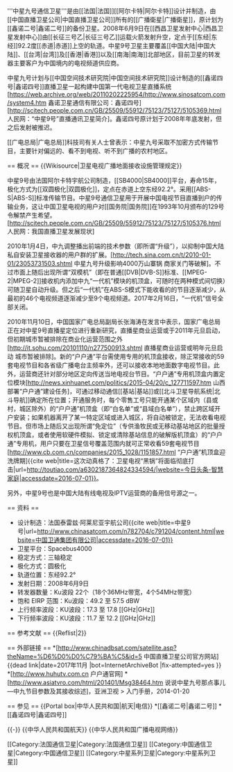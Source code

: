 '''中星九号通信卫星'''是由[[法国|法国]][[阿尔卡特|阿尔卡特]]设计并制造，由[[中国直播卫星公司|中国直播卫星公司]]所有的[[广播衛星|广播衛星]]，原计划为[[鑫诺二号|鑫诺二号]]的备份卫星。2008年6月9日在[[西昌卫星发射中心|西昌卫星发射中心]]由[[长征三号乙|长征三号乙]]运载火箭发射升空，定点于[[东经|东经]]92.2度[[赤道|赤道]]上空的轨道。中星9号卫星主要覆盖[[中国大陆|中国大陆]]、[[台湾|台湾]]及[[香港|香港]]以及[[南海|南海]]北部地区，目前卫星的转发器主要客户为中国境内的电视频道供应商。

中星九号计划与[[中国空间技术研究院|中国空间技术研究院]]设计制造的[[鑫诺四号|鑫诺四号]]直播卫星一起构建中国第一代电视卫星直播系统<ref>[https://web.archive.org/web/20110202225954/http://www.sinosatcom.com/system4.htm 鑫诺卫星通信有限公司：鑫诺四号]</ref><ref>[http://scitech.people.com.cn/GB/25509/55912/75123/75127/5105369.html 人民网：“中星9号”直播通讯卫星简介]</ref>。鑫诺四号原计划于2008年年底发射，但之后发射被推迟。

[[广电总局|广电总局]]科技司有关人士曾表示：中星九号采取不加密方式传输节目，主要针对偏远的、看不到电视、听不到广播的农村地区。

== 概况 ==
{{Wikisource|卫星电视广播地面接收设施管理规定}}

中星9号由法国阿尔卡特宇航公司制造，[[SB4000|SB4000]]平台，寿命15年，极化方式为[[双圆极化|双圆极化]]，定点在赤道上空东经92.2°。采用[[ABS-S|ABS-S]]标准传输节目。中星9号通信卫星用于开展中国电视节目直播到户的传输业务，这让中国卫星电视的用户对[[国务院|国务院]]在1993年10月颁布的129号令解禁产生希望。<ref>[http://scitech.people.com.cn/GB/25509/55912/75123/75127/5105376.html 人民网：我国直播卫星发展现状]</ref>

2010年1月4日，中九调整播出前端的技术参数（即所谓“升级”），以抑制中国大陆私自安装卫星接收器的用户群的扩展。<ref>[http://tech.sina.com.cn/t/2010-01-01/23053731503.shtml 中星九号升级影响4000万山寨锅 商家关门等破解]</ref>。不过市面上随后出现所谓“双模机”（即在普通[[DVB|DVB-S]]标准、[[MPEG-2|MPEG-2]]接收机内添加中九“一代机”模块的机顶盒，可随时在两种模式间切换）可随卫星自动升级。但之后“一代机”在ABS-S模式下能收看的的节目逐渐减少，从最初的46个电视频道逐渐减少至9个电视频道。2017年2月16日，“一代机”信号全部关闭。

2010年11月10日，中国国家广电总局副局长张海涛在发言中表示，国家广电总局正在对中星9号直播星定位进行重新研究，直播星商业运营或于2011年元旦启动，但初期城市暂被排除在商业化运营范围之外<ref>[http://it.sohu.com/20101110/n277500913.shtml 直播星商业运营或明年元旦启动 城市暂被排除]</ref>。新的“户户通”平台需使用专用的机顶盒接收，除正常接收的59套电视节目和各省级广播电台主频率外，还可以接收本地地面数字电视节目。此外，运营商还针对部分地区定向传送当地电视台节目。“户户通”专用机顶盒内置定位模块<ref>[http://news.xinhuanet.com/politics/2015-04/20/c_127711597.htm 山西部署“户户通”建设任务]</ref>，可通过移动通信[[基站|基站]]或[[北斗卫星导航系统|北斗导航]]确定所在位置；开通服务时，每个零售工号只能开通某个区域内（县或村，城区除外）的“户户通”机顶盒（即“白名单”或“县域白名单”），禁止跨区域开户安装；如果机器离开了某一特定区域或进入城区，将自动被锁定，无法收看电视节目。但市场上随后又出现所谓“免定位”（专供渔牧民或无移动基站地区的批量授权机顶盒，或者使用软硬件模拟、锁定或清除基站信息的破解版机顶盒）的“户户通”专用机，用户只要在卫星信号覆盖范围内就可正常收看59套电视节目<ref>[http://www.cb.com.cn/companies/2015_1028/1151857.html “户户通”机顶盒迎洗牌期]</ref><ref>{{cite web|title=这次动真格了：卫星电视“黑锅”将面临彻底打击|url=http://toutiao.com/a6302187364824334594/|website=今日头条-智慧家庭|accessdate=2016-07-01}}</ref>。

另外，中星9号也是中国大陆有线电视及IPTV运营商的备用信号源之一。

== 资料 ==
* 设计制造：法国泰雷兹·阿莱尼亚宇航公司<ref>{{cite web|title=中星9号|url=http://www.chinasatcom.com/n782704/c791204/content.html|website=中国卫通集团有限公司|accessdate=2016-07-01}}</ref>
* 卫星平台：Spacebus4000
* 稳定方式：三轴稳定
* 极化方式：圆极化
* 轨道位置：东经92.2°
* 发射日期：2008年6月9日
* 转发器数量：Ku波段 22个（18个36MHz带宽，4个54MHz带宽）
* 饱和 EIRP 范围：Ku波段：49.2 至 57.5 dBW
* 上行频率波段：KU波段：17.3 至 17.8 [[GHz|GHz]]
* 下行频率波段：KU波段：11.7 至 12.2 [[GHz|GHz]]

== 参考文献 ==
{{Reflist|2}}

== 外部链接 ==
*[http://www.chinadbsat.com/satellite.asp?theName=%D6%D0%D0%C79%BA%C5&id=5 中国直播卫星公司官方网站]{{dead link|date=2017年11月 |bot=InternetArchiveBot |fix-attempted=yes }}
*[http://www.huhutv.com.cn 户户通官网]
*[http://www.asiatvro.com/html/201401/Msg38464.htm 说说中星九号那点事儿—中九节目参数及其接收综述]，亚洲卫视 > 入门手册，2014-01-20

== 参见 ==
{{Portal box|中华人民共和国|航天|电信}}
*[[鑫诺二号|鑫诺二号]]
*[[鑫诺四号|鑫诺四号]]

{{-}}
{{中华人民共和国航天}}
{{中华人民共和国广播电视网络}}

[[Category:法国通信卫星|Category:法国通信卫星]]
[[Category:中国通信卫星|Category:中国通信卫星]]
[[Category:中星系列卫星|Category:中星系列卫星]]